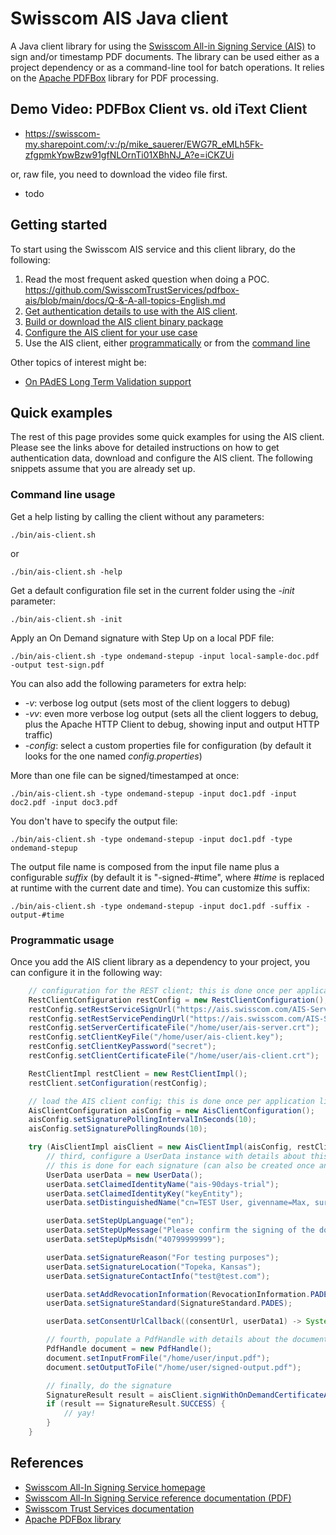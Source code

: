 # Swisscom AIS Java client 

A Java client library for using the [Swisscom All-in Signing Service (AIS)](https://www.swisscom.ch/en/business/enterprise/offer/security/all-in-signing-service.html)
to sign and/or timestamp PDF documents. The library can be used either as a project dependency or as a command-line tool for batch operations. 
It relies on the [Apache PDFBox](https://pdfbox.apache.org/) library for PDF processing.

## Demo Video: PDFBox Client vs. old iText Client

* https://swisscom-my.sharepoint.com/:v:/p/mike_sauerer/EWG7R_eMLh5Fk-zfgpmkYpwBzw91gfNLOrnTi01XBhNJ_A?e=iCKZUi

or, raw file, you need to download the video file first.

* todo

## Getting started

To start using the Swisscom AIS service and this client library, do the following:

1. Read the most frequent asked question when doing a POC. https://github.com/SwisscomTrustServices/pdfbox-ais/blob/main/docs/Q-&-A-all-topics-English.md
3. [Get authentication details to use with the AIS client](docs/get-authentication-details.md).   
4. [Build or download the AIS client binary package](docs/build-or-download.md)
5. [Configure the AIS client for your use case](docs/configure-the-AIS-client.md)
6. Use the AIS client, either [programmatically](docs/use-the-AIS-client-programmatically.md) or from the [command line](docs/use-the-AIS-client-via-CLI.md)

Other topics of interest might be:
* [On PAdES Long Term Validation support](docs/pades-long-term-validation.md)

## Quick examples

The rest of this page provides some quick examples for using the AIS client. Please see the links
above for detailed instructions on how to get authentication data, download and configure
the AIS client. The following snippets assume that you are already set up.

### Command line usage
Get a help listing by calling the client without any parameters:
```shell
./bin/ais-client.sh
```
or
```shell
./bin/ais-client.sh -help
```
Get a default configuration file set in the current folder using the _-init_ parameter:
```shell
./bin/ais-client.sh -init
```
Apply an On Demand signature with Step Up on a local PDF file:
```shell
./bin/ais-client.sh -type ondemand-stepup -input local-sample-doc.pdf -output test-sign.pdf
```
You can also add the following parameters for extra help:

- _-v_: verbose log output (sets most of the client loggers to debug)
- _-vv_: even more verbose log output (sets all the client loggers to debug, plus the Apache HTTP Client to debug, showing input and output HTTP traffic)
- _-config_: select a custom properties file for configuration (by default it looks for the one named _config.properties_)

More than one file can be signed/timestamped at once:
```shell
./bin/ais-client.sh -type ondemand-stepup -input doc1.pdf -input doc2.pdf -input doc3.pdf
```

You don't have to specify the output file:
```shell
./bin/ais-client.sh -type ondemand-stepup -input doc1.pdf -type ondemand-stepup
```
The output file name is composed from the input file name plus a configurable _suffix_ (by default it is "-signed-#time", where _#time_
is replaced at runtime with the current date and time). You can customize this suffix:
```shell
./bin/ais-client.sh -type ondemand-stepup -input doc1.pdf -suffix -output-#time 
```

### Programmatic usage
Once you add the AIS client library as a dependency to your project, you can configure it in the following way:
```java
    // configuration for the REST client; this is done once per application lifetime
    RestClientConfiguration restConfig = new RestClientConfiguration();
    restConfig.setRestServiceSignUrl("https://ais.swisscom.com/AIS-Server/rs/v1.0/sign");
    restConfig.setRestServicePendingUrl("https://ais.swisscom.com/AIS-Server/rs/v1.0/pending");
    restConfig.setServerCertificateFile("/home/user/ais-server.crt");
    restConfig.setClientKeyFile("/home/user/ais-client.key");
    restConfig.setClientKeyPassword("secret");
    restConfig.setClientCertificateFile("/home/user/ais-client.crt");

    RestClientImpl restClient = new RestClientImpl();
    restClient.setConfiguration(restConfig);

    // load the AIS client config; this is done once per application lifetime
    AisClientConfiguration aisConfig = new AisClientConfiguration();
    aisConfig.setSignaturePollingIntervalInSeconds(10);
    aisConfig.setSignaturePollingRounds(10);

    try (AisClientImpl aisClient = new AisClientImpl(aisConfig, restClient)) {
        // third, configure a UserData instance with details about this signature
        // this is done for each signature (can also be created once and cached on a per-user basis)
        UserData userData = new UserData();
        userData.setClaimedIdentityName("ais-90days-trial");
        userData.setClaimedIdentityKey("keyEntity");
        userData.setDistinguishedName("cn=TEST User, givenname=Max, surname=Maximus, c=US, serialnumber=abcdefabcdefabcdefabcdefabcdef");

        userData.setStepUpLanguage("en");
        userData.setStepUpMessage("Please confirm the signing of the document");
        userData.setStepUpMsisdn("40799999999");

        userData.setSignatureReason("For testing purposes");
        userData.setSignatureLocation("Topeka, Kansas");
        userData.setSignatureContactInfo("test@test.com");

        userData.setAddRevocationInformation(RevocationInformation.PADES);
        userData.setSignatureStandard(SignatureStandard.PADES);

        userData.setConsentUrlCallback((consentUrl, userData1) -> System.out.println("Consent URL: " + consentUrl));

        // fourth, populate a PdfHandle with details about the document to be signed. More than one PdfHandle can be given
        PdfHandle document = new PdfHandle();
        document.setInputFromFile("/home/user/input.pdf");
        document.setOutputToFile("/home/user/signed-output.pdf");

        // finally, do the signature
        SignatureResult result = aisClient.signWithOnDemandCertificateAndStepUp(Collections.singletonList(document), userData);
        if (result == SignatureResult.SUCCESS) {
            // yay!
        }
    }
```

## References

- [Swisscom All-In Signing Service homepage](https://www.swisscom.ch/en/business/enterprise/offer/security/all-in-signing-service.html)
- [Swisscom All-In Signing Service reference documentation (PDF)](http://documents.swisscom.com/product/1000255-Digital_Signing_Service/Documents/Reference_Guide/Reference_Guide-All-in-Signing-Service-en.pdf)
- [Swisscom Trust Services documentation](https://trustservices.swisscom.com/en/downloads/)
- [Apache PDFBox library](https://pdfbox.apache.org/)
